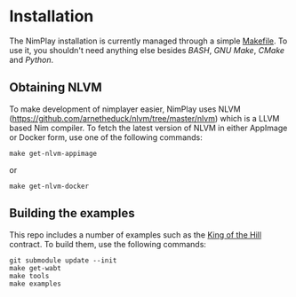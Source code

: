 # Installation

The NimPlay installation is currently managed through a simple [Makefile](https://github.com/status-im/nimplay/blob/master/Makefile).
To use it, you shouldn't need anything else besides _BASH_, _GNU Make_, _CMake_ and _Python_.

## Obtaining NLVM

To make development of nimplayer easier, NimPlay uses NLVM (https://github.com/arnetheduck/nlvm/tree/master/nlvm) which is a LLVM based Nim compiler. To fetch the latest version of NLVM in either AppImage or Docker form, use one of the following commands: 

```
make get-nlvm-appimage
```

or

```
make get-nlvm-docker
```

## Building the examples

This repo includes a number of examples such as the [King of the Hill](https://github.com/status-im/nimplay/blob/master/examples/king_of_the_hill.nim) contract. To build them, use the following commands:

```
git submodule update --init
make get-wabt
make tools
make examples
```

